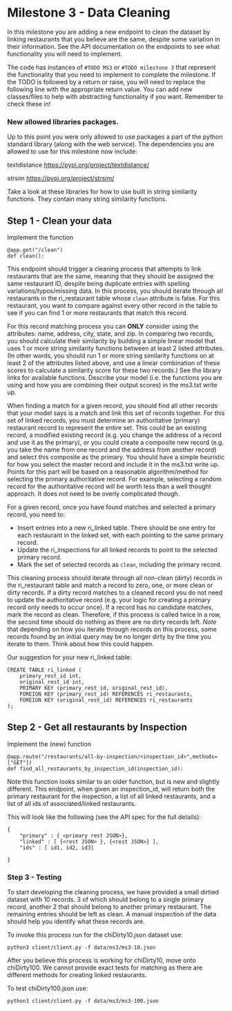 # Milestone 3 - Data Cleaning

In this milestone you are adding a new endpoint to clean the dataset by linking restaurants that you believe are the same, despite some variation in their information.
See the API documentation on the endpoints to see what functionality you will need to implement.

The code has instances of `#TODO MS3` or `#TODO milestone 3` that represent the functionality that you need to implement to complete the milestone. If the TODO is followed by a return or raise, you will need to replace the following line with the appropriate return value.  You can add new classes/files to help with abstracting functionality if you want. Remember to check these in!


### New allowed libraries packages.
Up to this point you were only allowed to use packages a part of the python standard library (along with the web service).
The dependencies you are allowed to use for this milestone now include:

textdistance https://pypi.org/project/textdistance/

strsim https://pypi.org/project/strsim/

Take a look at these libraries for how to use built in string similarity functions. They contain many string similarity functions.

## Step 1 - Clean your data
Implement the function

```
@app.get("/clean")
def clean():
```

This endpoint should trigger a cleaning process that attempts to link restaurants that are the same, meaning that they should be assigned the same restaurant ID, despite being duplicate entries with spelling variations/typos/missing data. In this process, you should iterate through all restaurants in the ri_restaurant table whose `clean` attribute is false. For this restaurant, you want to compare against every other record in the table to see if you can find 1 or more restaurants that match this record.

For this record matching process you can **ONLY** consider using the attributes: name, address, city, state, and zip. In comparing two records, you should calculate their similarity by building a simple linear model that uses 1 or more string similarity functions between at least 2 listed attributes. (In other words, you should run 1 or more string similarity functions on at least 2 of the attributes listed above, and use a linear combination of these scores to calculate a similarity score for these two records.) See the library links for available functions. Describe your model (i.e. the functions you are using and how you are combining their output scores) in the ms3.txt write up.

When finding a match for a given record, you should find all other records that your model says is a match and link this set of records together. For this set of linked records, you must determine an authoritative (primary) restaurant record to represent the entire set. This could be an existing record, a modified existing record (e.g. you change the address of a record and use it as the primary), or you could create a composite new record (e.g. you take the name from one record and the address from another record) and select this composite as the primary. You should have a simple heuristic for how you select the master record and include it in the ms3.txt write up.
Points for this part will be based on a reasonable algorithm/method for selecting the primary authoritative record. For example, selecting a random record for the authoritative record will be worth less than a well thought approach. It does not need to be overly complicated though.

For a given record, once you have found matches and selected a primary record, you need to:
 - Insert entries into a new ri_linked table. There should be one entry for each restaurant in the linked set, with each pointing to the same primary record.
 - Update the ri_inspections for all linked records to point to the selected primary record.
 - Mark the set of selected records as `clean`, including the primary record.

This cleaning process should iterate through all non-clean (dirty) records in the ri_restaurant table and match a record to zero, one, or more clean or dirty records. If a dirty record matches to a cleaned record you do not need to update the authoritative record (e.g. your logic for creating a primary record only needs to occur once).  If a record has no candidate matches, mark the record as clean. Therefore, if this process is called twice in a row, the second time should do nothing as there are no dirty records left. *Note* that depending on how you iterate through records on this process, some records found by an initial query may be no longer dirty by the time you iterate to them. Think about how this could happen.

Our suggestion for your new ri_linked table: 

```
CREATE TABLE ri_linked (
    primary_rest_id int,
    original_rest_id int,
    PRIMARY KEY (primary_rest_id, original_rest_id),
    FOREIGN KEY (primary_rest_id) REFERENCES ri_restaurants,
    FOREIGN KEY (original_rest_id) REFERENCES ri_restaurants
);
```

## Step 2 - Get all restaurants by Inspection
Implement the (new) function

```
@app.route("/restaurants/all-by-inspection/<inspection_id>",methods=["GET"])
def find_all_restaurants_by_inspection_id(inspection_id):
```

Note this function looks similar to an older function, but is new and slightly different. This endpoint, when given an inspection_id, will return
both the primary restaurant for the inspection, a list of all linked restaurants, and a list of all ids of associated/linked restaurants.

This will look like the following (see the API spec for the full details):
```
{
    "primary" : { <primary rest JSON>},
    "linked" : [ {<rest JSON> }, {<rest JSON>} ],
    "ids" : [ id1, id2, id3]

}
```

### Step 3 - Testing
To start developing the cleaning process, we have provided a small dirtied dataset with 10 records. 3 of which should belong to a single primary record, another 2 that should belong to another primary restaurant. The remaining entries should be left as clean. A manual inspection of the data should help you identify what these records are.

To invoke this process run for the chiDirty10.json dataset use:

```
python3 client/client.py -f data/ms3/ms3-10.json
```

After you believe this process is working for chiDirty10, move onto chiDirty100. We cannot provide exact tests for matching as there are different methods for creating linked restaurants.

To test chiDirty100.json use:
```
python3 client/client.py -f data/ms3/ms3-100.json
```
